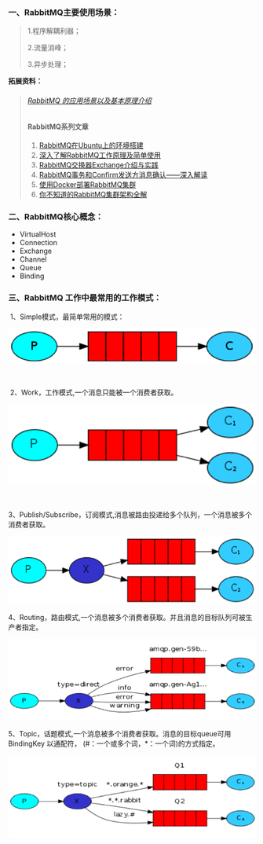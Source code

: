 ### 一、RabbitMQ主要使用场景：

> 1.程序解耦利器；
>
> 2.流量消峰；
>
> 3.异步处理；



**拓展资料：**

> ###### [RabbitMQ 的应用场景以及基本原理介绍](<https://learnku.com/articles/27446>)
>
> 
>
> #### RabbitMQ系列文章
>
> 1. [RabbitMQ在Ubuntu上的环境搭建](https://www.cnblogs.com/vipstone/p/9184314.html)
> 2. [深入了解RabbitMQ工作原理及简单使用](https://www.cnblogs.com/vipstone/p/9275256.html)
> 3. [RabbitMQ交换器Exchange介绍与实践](https://www.cnblogs.com/vipstone/p/9295625.html)
> 4. [RabbitMQ事务和Confirm发送方消息确认——深入解读](https://www.cnblogs.com/vipstone/p/9350075.html)
> 5. [使用Docker部署RabbitMQ集群](https://www.cnblogs.com/vipstone/p/9362388.html)
> 6. [你不知道的RabbitMQ集群架构全解](https://www.cnblogs.com/vipstone/p/9368106.html)





### 二、RabbitMQ核心概念：

- VirtualHost
- Connection
- Exchange
- Channel
- Queue
- Binding



### 三、RabbitMQ 工作中最常用的工作模式：

​	1、Simple模式，最简单常用的模式：

![image](img/reademe/simple.png)

​	

​	2、Work，工作模式,一个消息只能被一个消费者获取。

![image](img/reademe/work.png)

​	

​	3、Publish/Subscribe，订阅模式,消息被路由投递给多个队列，一个消息被多个消费者获取。

![image](img/reademe/pub-sub.png)



​	4、Routing，路由模式,一个消息被多个消费者获取。并且消息的目标队列可被生产者指定。

![image](img/reademe/routing.png)



​	5、Topic，话题模式,一个消息被多个消费者获取。消息的目标queue可用BindingKey     以通配符， (#：一个或多个词，*：一个词)的方式指定。

![image](img/reademe/topic.png)

